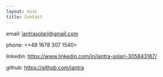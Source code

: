```yaml
---
layout: misc
title: Contact
---
```


email: <iantrasolari@gmail.com>

phone: <+49 1678 307 1540>

linkedin: <https://www.linkedin.com/in/iantra-solari-305843187/>

github: <https://github.com/iantra>